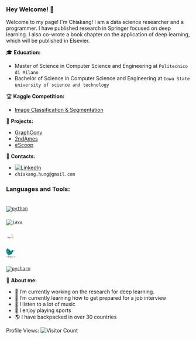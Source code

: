 ### Hey Welcome! 👋



Welcome to my page! I'm Chiakang! I am a data science researcher and a programmer. I have published research in Springer focused on deep learning. I also co-wrote a book chapter on the application of deep learning, which will be published in Elsevier.

:mortar_board: **Education:**
 - Master of Science in Computer Science and Engineering at `Politecnico di Milano`
 - Bachelor of Science in Computer Science and Engineering at `Iowa State university of science and technology`

:trophy: **Kaggle Competition:**
- [Image Classification & Segmentation](https://github.com/chiakangZacHung/Kaggle_ImageClassification-Segmentation)

:pushpin: **Projects:**
 - [GraphConv](https://github.com/chiakangZacHung/Gini_Hung-QSAR_GCN)
 - [2ndAmes](https://github.com/chiakangZacHung/Bayesian-GCN-)
 - [eScoop](https://github.com/chiakangZacHung/eScoop)



:loudspeaker: **Contacts:**
- [![LinkedIn](https://img.shields.io/badge/-LinkedIn-blue?style=flat&logo=Linkedin&logoColor=white)](https://www.linkedin.com/in/chiakang-hung-1b1b69213/)
- `chiakang.hung@gmail.com`

### Languages and Tools:
[<code>
<img alt="python" width="26px" src="https://img.icons8.com/color/240/000000/python.png">
</code>](https://www.python.org/)
[<code>
<img alt="java" width="26px" src="https://img.icons8.com/color/240/000000/java-coffee-cup-logo.png">
</code>](https://docs.oracle.com/en/java/)
[<code>
<img alt="MySQL" width="26px" src="https://raw.githubusercontent.com/github/explore/80688e429a7d4ef2fca1e82350fe8e3517d3494d/topics/mysql/mysql.png">
</code>](https://dev.mysql.com/)
[<code>
<img alt="latex" width="26px" src="https://raw.githubusercontent.com/github/explore/80688e429a7d4ef2fca1e82350fe8e3517d3494d/topics/latex/latex.png">
</code>](https://www.latex-project.org/)
[<code>
<img alt="pycharm" width="26px" src="https://img.icons8.com/color/240/000000/pycharm.png" />
</code>](https://www.jetbrains.com/pycharm/)

:boy: **About me:**

- 🔭 I’m currently working on the research for deep learning.
- 🌱 I’m currently learning how to get prepared for a job interview
- :musical_note: I listen to a lot of music
- :running: I enjoy playing sports
- :earth_americas: I have backpacked in over 30 countries

Profile Views:
![Visitor Count](https://profile-counter.glitch.me/{chiakangZacHung}/count.svg)
